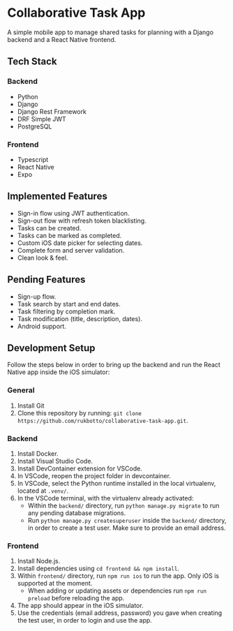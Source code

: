 # Collaborative Task App

A simple mobile app to manage shared tasks for planning with a Django backend and a React Native frontend.

## Tech Stack

### Backend

* Python
* Django
* Django Rest Framework
* DRF Simple JWT
* PostgreSQL

### Frontend

* Typescript
* React Native
* Expo

## Implemented Features

* Sign-in flow using JWT authentication.
* Sign-out flow with refresh token blacklisting.
* Tasks can be created.
* Tasks can be marked as completed.
* Custom iOS date picker for selecting dates.
* Complete form and server validation.
* Clean look & feel.

## Pending Features

* Sign-up flow.
* Task search by start and end dates.
* Task filtering by completion mark.
* Task modification (title, description, dates).
* Android support.

## Development Setup

Follow the steps below in order to bring up the backend and run the React Native app inside the iOS simulator:

### General

1. Install Git
2. Clone this repository by running: `git clone https://github.com/rukbotto/collaborative-task-app.git`.

### Backend

1. Install Docker.
2. Install Visual Studio Code.
3. Install DevContainer extension for VSCode.
4. In VSCode, reopen the project folder in devcontainer.
5. In VSCode, select the Python runtime installed in the local virtualenv, located at `.venv/`.
6. In the VSCode terminal, with the virtualenv already activated:
    * Within the `backend/` directory, run `python manage.py migrate` to run any pending database migrations.
    * Run `python manage.py createsuperuser` inside the `backend/` directory, in order to create a test user. Make sure to provide an email address.

### Frontend

1. Install Node.js.
2. Install dependencies using `cd frontend && npm install`.
3. Within `frontend/` directory, run `npm run ios` to run the app. Only iOS is supported at the moment.
    * When adding or updating assets or dependencies run `npm run preload` before reloading the app.
4. The app should appear in the iOS simulator.
5. Use the credentials (email address, password) you gave when creating the test user, in order to login and use the app.
